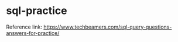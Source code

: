 # sql-practice

Reference link:  https://www.techbeamers.com/sql-query-questions-answers-for-practice/
